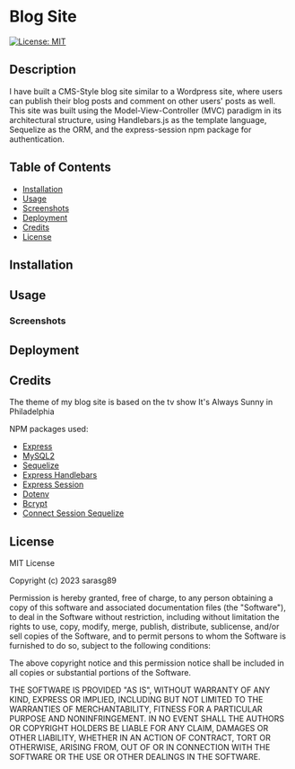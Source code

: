 # Blog Site

[![License: MIT](https://img.shields.io/badge/License-MIT-yellow.svg)](https://opensource.org/licenses/MIT)

## Description

I have built a CMS-Style blog site similar to a Wordpress site, where users can publish their blog posts and comment on other users' posts as well. This site was built using the Model-View-Controller (MVC) paradigm in its architectural structure, using Handlebars.js as the template language, Sequelize as the ORM, and the express-session npm package for authentication.

## Table of Contents

- [Installation](#installation)
- [Usage](#usage)
- [Screenshots](#screenshots)
- [Deployment](#deployment)
- [Credits](#credits)
- [License](#license)

## Installation

## Usage

### Screenshots

## Deployment

## Credits

The theme of my blog site is based on the tv show It's Always Sunny in Philadelphia

NPM packages used:

- [Express](https://www.npmjs.com/package/express)
- [MySQL2](https://www.npmjs.com/package/mysql2)
- [Sequelize](https://www.npmjs.com/package/sequelize)
- [Express Handlebars](https://www.npmjs.com/package/express-handlebars)
- [Express Session](https://www.npmjs.com/package/express-session)
- [Dotenv](https://www.npmjs.com/package/dotenv)
- [Bcrypt](https://www.npmjs.com/package/bcrypt)
- [Connect Session Sequelize](https://www.npmjs.com/package/connect-session-sequelize)

## License

MIT License

Copyright (c) 2023 sarasg89

Permission is hereby granted, free of charge, to any person obtaining a copy of this software and associated documentation files (the "Software"), to deal in the Software without restriction, including without limitation the rights to use, copy, modify, merge, publish, distribute, sublicense, and/or sell copies of the Software, and to permit persons to whom the Software is furnished to do so, subject to the following conditions:

The above copyright notice and this permission notice shall be included in all copies or substantial portions of the Software.

THE SOFTWARE IS PROVIDED "AS IS", WITHOUT WARRANTY OF ANY KIND, EXPRESS OR IMPLIED, INCLUDING BUT NOT LIMITED TO THE WARRANTIES OF MERCHANTABILITY, FITNESS FOR A PARTICULAR PURPOSE AND NONINFRINGEMENT. IN NO EVENT SHALL THE AUTHORS OR COPYRIGHT HOLDERS BE LIABLE FOR ANY CLAIM, DAMAGES OR OTHER LIABILITY, WHETHER IN AN ACTION OF CONTRACT, TORT OR OTHERWISE, ARISING FROM, OUT OF OR IN CONNECTION WITH THE SOFTWARE OR THE USE OR OTHER DEALINGS IN THE SOFTWARE.
